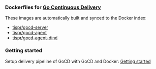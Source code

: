 ### Dockerfiles for [Go Continuous Delivery](http://www.go.cd/)

These images are automatically built and synced to the Docker index:

* [tispr/gocd-server](https://index.docker.io/u/tispr/gocd-server/)
* [tispr/gocd-agent](https://index.docker.io/u/tispr/gocd-agent/)
* [tispr/gocd-agent-dind](https://index.docker.io/u/tispr/gocd-agent-dind/)

### Getting started
Setup delivery pipeline of GoCD with GoCD and Docker: [Getting started](https://github.com/voitau/gocd-getting-started)
